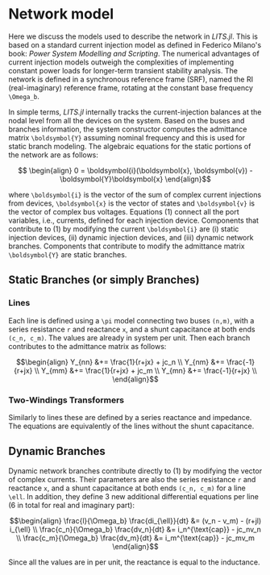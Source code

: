 # Network model

Here we discuss the models used to describe the network in *LITS.jl*. This is based on a standard current injection model as defined in Federico Milano's book: *Power System Modelling and Scripting*. The numerical advantages of current injection models outweigh the complexities of
implementing constant power loads for longer-term transient stability analysis. The network is defined in a synchronous reference frame (SRF), named the RI (real-imaginary) reference frame, rotating at the constant base frequency ``\Omega_b``.

In simple terms, *LITS.jl* internally tracks the current-injection balances at the nodal level from all the devices on the system. Based on the buses and branches information, the system constructor computes the admittance matrix ``\boldsymbol{Y}`` assuming nominal frequency and this is used for static branch modeling. The algebraic equations for the static portions of the network are as follows:

```math
 \begin{align}
 0 = \boldsymbol{i}(\boldsymbol{x}, \boldsymbol{v}) - \boldsymbol{Y}\boldsymbol{x}
 \end{align}
```

where ``\boldsymbol{i}`` is the vector of the sum of complex current injections from devices, ``\boldsymbol{x}`` is the vector of states and ``\boldsymbol{v}`` is the vector of complex bus voltages. Equations (1) connect all the port variables, i.e., currents, defined for each injection device. Components that contribute to (1) by modifying the current ``\boldsymbol{i}`` are (i) static injection devices, (ii) dynamic injection devices, and (iii) dynamic network branches. Components that contribute to modify the admittance matrix ``\boldsymbol{Y}`` are static branches.

## Static Branches (or simply Branches)


### Lines

Each line is defined using a ``\pi`` model connecting two buses ``(n,m)``, with a series resistance ``r`` and reactance ``x``, and a shunt capacitance at both ends ``(c_n, c_m)``. The values are already in system per unit. Then each branch contributes to the admittance matrix as follows:

```math
\begin{align}
Y_{nn} &+= \frac{1}{r+jx} + jc_n \\
Y_{nm} &+= \frac{-1}{r+jx} \\
Y_{mm} &+= \frac{1}{r+jx} + jc_m \\
Y_{mn} &+= \frac{-1}{r+jx} \\
\end{align}
```

### Two-Windings Transformers

Similarly to lines these are defined by a series reactance and impedance. The equations are equivalently of the lines without the shunt capacitance.


## Dynamic Branches

Dynamic network branches contribute directly to (1) by modifying the vector of complex currents. Their parameters are also the series resistance ``r`` and reactance ``x``, and a shunt capacitance at both ends ``(c_n, c_m)`` for a line ``\ell``. In addition, they define 3 new additional differential equations per line (6 in total for real and imaginary part):

```math
\begin{align}
    \frac{l}{\Omega_b} \frac{di_{\ell}}{dt} &= (v_n - v_m) - (r+jl) i_{\ell} \\
     \frac{c_n}{\Omega_b} \frac{dv_n}{dt} &=  i_n^{\text{cap}} - jc_nv_n   \\
      \frac{c_m}{\Omega_b} \frac{dv_m}{dt} &= i_m^{\text{cap}} - jc_mv_m
\end{align}
```

Since all the values are in per unit, the reactance is equal to the inductance.
